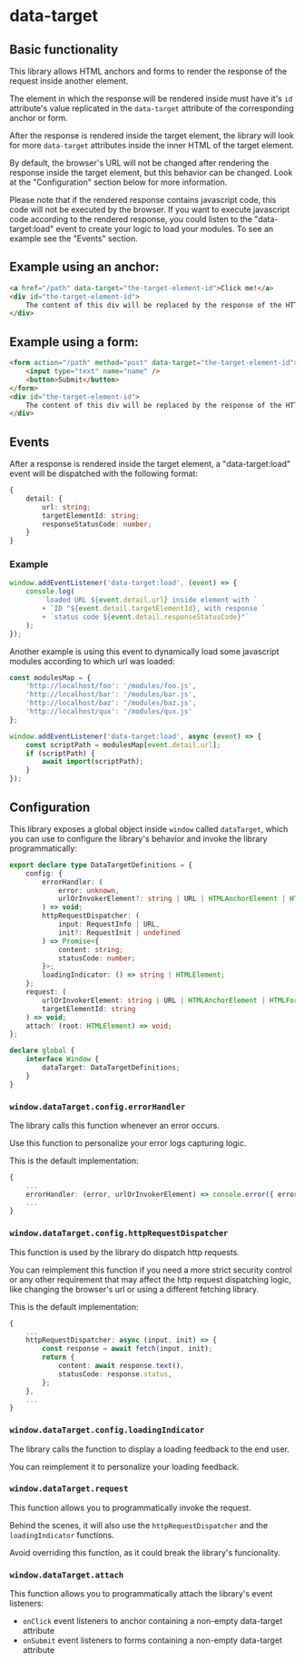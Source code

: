 # data-target

## Basic functionality

This library allows HTML anchors and forms to render the response of the request inside another element.

The element in which the response will be rendered inside must have it's `id` attribute's value replicated in the `data-target` attribute of the corresponding anchor or form.

After the response is rendered inside the target element, the library will look for more `data-target` attributes inside the inner HTML of the target element.

By default, the browser's URL will not be changed after rendering the response inside the target element, but this behavior can be changed. Look at the "Configuration" section below for more information.

Please note that if the rendered response contains javascript code, this code will not be executed by the browser. If you want to execute javascript code according to the rendered response, you could listen to the "data-target:load" event to create your logic to load your modules. To see an example see the "Events" section.

## Example using an anchor:

``` HTML
<a href="/path" data-target="the-target-element-id">Click me!</a>
<div id="the-target-element-id">
    The content of this div will be replaced by the response of the HTTP request
</div>
```

## Example using a form:

``` HTML
<form action="/path" method="post" data-target="the-target-element-id">
    <input type="text" name="name" />
    <button>Submit</button>
</form>
<div id="the-target-element-id">
    The content of this div will be replaced by the response of the HTTP request
</div>
```

## Events

After a response is rendered inside the target element, a "data-target:load" event will be dispatched with the following format:

``` Typescript
{
    detail: {
        url: string;
        targetElementId: string;
        responseStatusCode: number;
    }
}
```

### Example

``` Javascript
window.addEventListener('data-target:load', (event) => {
    console.log(
        `loaded URL ${event.detail.url} inside element with `
        + `ID "${event.detail.targetElementId}, with response `
        + `status code ${event.detail.responseStatusCode}"`
    );
});
```

Another example is using this event to dynamically load some javascript modules according to which url was loaded:

``` Javascript
const modulesMap = {
    'http://localhost/foo': '/modules/foo.js',
    'http://localhost/bar': '/modules/bar.js',
    'http://localhost/baz': '/modules/baz.js',
    'http://localhost/qux': '/modules/qux.js'
};

window.addEventListener('data-target:load', async (event) => {
    const scriptPath = modulesMap[event.detail.url];
    if (scriptPath) {
        await import(scriptPath);
    }
});
```

## Configuration

This library exposes a global object inside `window` called `dataTarget`, which you can use to configure the library's behavior and invoke the library programmatically:

``` Typescript
export declare type DataTargetDefinitions = {
    config: {
        errorHandler: (
            error: unknown,
            urlOrInvokerElement?: string | URL | HTMLAnchorElement | HTMLFormElement
        ) => void;
        httpRequestDispatcher: (
            input: RequestInfo | URL,
            init?: RequestInit | undefined
        ) => Promise<{
            content: string;
            statusCode: number;
        }>;
        loadingIndicator: () => string | HTMLElement;
    };
    request: (
        urlOrInvokerElement: string | URL | HTMLAnchorElement | HTMLFormElement,
        targetElementId: string
    ) => void;
    attach: (root: HTMLElement) => void;
};

declare global {
    interface Window {
        dataTarget: DataTargetDefinitions;
    }
}

```

### `window.dataTarget.config.errorHandler`

The library calls this function whenever an error occurs.

Use this function to personalize your error logs capturing logic.

This is the default implementation:

``` Typescript
{
    ...
    errorHandler: (error, urlOrInvokerElement) => console.error({ error, urlOrInvokerElement }),
    ...
}
```

### `window.dataTarget.config.httpRequestDispatcher`

This function is used by the library do dispatch http requests.

You can reimplement this function if you need a more strict security control or any other requirement that may affect the http request dispatching logic, like changing the browser's url or using a different fetching library.

This is the default implementation:

``` Typescript
{
    ...
    httpRequestDispatcher: async (input, init) => {
        const response = await fetch(input, init);
        return {
            content: await response.text(),
            statusCode: response.status,
        };
    },
    ...
}
```

### `window.dataTarget.config.loadingIndicator`

The library calls the function to display a loading feedback to the end user.

You can reimplement it to personalize your loading feedback.

### `window.dataTarget.request`

This function allows you to programmatically invoke the request.

Behind the scenes, it will also use the `httpRequestDispatcher` and the `loadingIndicator` functions.

Avoid overriding this function, as it could break the library's funcionality.

### `window.dataTarget.attach`

This function allows you to programmatically attach the library's event listeners:

- `onClick` event listeners to anchor containing a non-empty data-target attribute
- `onSubmit` event listeners to forms containing a non-empty data-target attribute